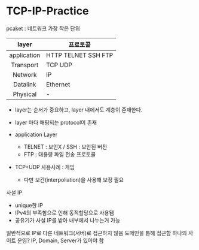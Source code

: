 # TCP-IP-Practice

pcaket : 네트워크 가장 작은 단위


|layer|프로토콜|
|:-:|-|
|application|HTTP TELNET SSH FTP|
|Transport|TCP UDP|
|Network|IP|
|Datalink|Ethernet|
|Physical|-|

- layer는 순서가 중요하고, layer 내에서도 계층이 존재한다.
- layer 마다 매핑되는 protocol이 존재
- application Layer
  - TELNET : 보안X / SSH : 보안된 버전
  - FTP : 대용량 파일 전송 프로토콜

- TCP+UDP 사용사례 : 게임
  - 다만 보간(interpoliation)을 사용해 보정 필요


사설 IP
- unique한 IP
- IPv4의 부족함으로 인해 동적할당으로 사용됌
- 공유기가 사설 IP를 받아 내부에서 나누는거 가능 


일반적으로 IP로 다른 네트워크(서버)로 접근하지 않음 
도메인을 통해 접근함
하나의 사이트 운영? IP, Domain, Server가 있어야 함
